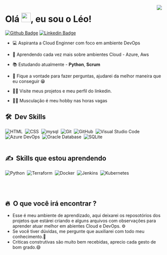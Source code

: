 <img align="right" heigth= "550em"
src="https://raw.githubusercontent.com/gist/leohsantana20/152f47468b0e27af008be7072783c525/raw/bc3d09cbac496f4655f9ef52c9b5009f6d12b309/githubcard.svg"/>
<h1 align="left">Olá <img src="https://raw.githubusercontent.com/kaueMarques/kaueMarques/master/hi.gif" height="30px">, eu sou o Léo!</h1>

[![Github Badge](https://img.shields.io/badge/-Github-000?style=flat-square&logo=Github&logoColor=white&link=https://github.com/leohsantana20)](https://github.com/fagnerpsantos)
[![Linkedin Badge](https://img.shields.io/badge/-LinkedIn-blue?style=flat-square&logo=Linkedin&logoColor=white&link=https://www.linkedin.com/in/leonardo-sant-ana-49706818a/)](https://www.linkedin.com/in/leonardo-sant-ana-49706818a/)


- 💻 Aspiranta a Cloud Enginner com foco em ambiente DevOps

- 🔭 Aprendendo cada vez mais sobre ambientes Cloud - Azure, Aws

- 📚 Estudando atualmente - **Python**, **Scrum**

- 💬 Fique a vontade para fazer perguntas, ajudarei da melhor maneira que eu conseguir 😁

- 🙋‍♂️ Visite meus projetos e meu perfil do linkedin.

- 🏋️‍♂️ Musculação é meu hobby nas horas vagas



## 🛠 &nbsp;Dev Skills
![HTML](https://img.shields.io/badge/-HTML-05122A?style=flat&logo=HTML5)&nbsp;
![CSS](https://img.shields.io/badge/-CSS-05122A?style=flat&logo=CSS3&logoColor=1572B6)&nbsp;
![mysql](https://img.shields.io/badge/-MySql-05122A?style=flat&logo=mysql)&nbsp;
![Git](https://img.shields.io/badge/-Git-05122A?style=flat&logo=git)&nbsp;
![GitHub](https://img.shields.io/badge/-GitHub-05122A?style=flat&logo=github)&nbsp;
![Visual Studio Code](https://img.shields.io/badge/-Visual%20Studio%20Code-05122A?style=flat&logo=visual-studio-code&logoColor=007ACC)&nbsp;
![Azure DevOps](https://img.shields.io/badge/-AzureDevOps-05122A?style=flat&logo=azuredevops)&nbsp;
![Oracle Database](https://img.shields.io/badge/-Oracle-05122A?style=flat&logo=oracle)&nbsp;
![SQLite](https://img.shields.io/badge/-SQLite-05122A?style=flat&logo=sqlite)&nbsp;
<br><br>
          
          
 ## ✍️ &nbsp;Skills que estou aprendendo
 ![Python](https://img.shields.io/badge/-Python-05122A?style=flat&logo=python)&nbsp;
 ![Terraform](https://img.shields.io/badge/-Terraform-05122A?style=flat&logo=terraform)&nbsp;
 ![Docker](https://img.shields.io/badge/-Docker-05122A?style=flat&logo=docker)&nbsp;
 ![Jenkins](https://img.shields.io/badge/-Jenkins-05122A?style=flat&logo=jenkins)&nbsp;
 ![Kubernetes](https://img.shields.io/badge/-Kubernetes-05122A?style=flat&logo=Kubernetes)&nbsp;
 
<br><br>

## 🔥 &nbsp;O que você irá encontrar ?
- Esse é meu ambiente de aprendizado, aqui deixarei os reposotórios dos projetos que estárei criando e alguns arquivos com observações para aprender atuar melhor em abientes Cloud e DevOps. ⚙️
- Se você tiver dúvidas, me pergunte que auxiliarei com todo meu conhecimento.🤔
- Criticas construtivas são muito bem recebidas, aprecio cada gesto de bom grado.😄
          
          
          


